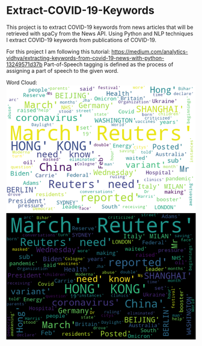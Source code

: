 # Extract-COVID-19-Keywords
 This project is to extract COVID-19 keywords from news articles that will be retrieved with spaCy from the News API.
 Using Python and NLP techniques I extract COVID-19 keywords from publications of COVID-19.

For this project I am following this tutorial:
https://medium.com/analytics-vidhya/extracting-keywords-from-covid-19-news-with-python-13249571d37b
Part-of-Speech tagging is defined as the process of assigning a part of speech to the given word.


Word Cloud:
![Word Cloud with White Background](wordCloud_Covid.png)
![Word Cloud with White Background](wordCloud_Covid_black.png)
